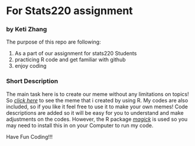 # For Stats220 assignment
### by Keti Zhang

The purpose of this repo are following:
1. As a part of our assignment for stats220 Students
2. practicing R code and get familiar with github
3. enjoy coding

### Short Description
The main task here is to create our meme without any limitations on topics! So [*click here*](https://nelson-ux.github.io/stats220/) to see the meme that i created by using R. My codes are also included, so if you like it feel free to use it to make your own memes! Code descriptions are added so it will be easy for you to understand and make adjustments on the codes. However, the R package [*magick*](https://cran.r-project.org/web/packages/magick/vignettes/intro.html) is used so you may need to install this in on your Computer to run my code. 

Have Fun Coding!!!

